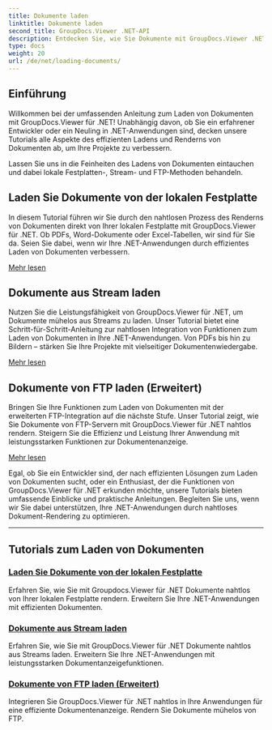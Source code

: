```yaml
---
title: Dokumente laden
linktitle: Dokumente laden
second_title: GroupDocs.Viewer .NET-API
description: Entdecken Sie, wie Sie Dokumente mit GroupDocs.Viewer .NET effizient laden und rendern. Entdecken Sie Tutorials zum Laden von lokalen Festplatten, Streams und FTP für erweiterte .NET-Apps.
type: docs
weight: 20
url: /de/net/loading-documents/
---
```

## Einführung

Willkommen bei der umfassenden Anleitung zum Laden von Dokumenten mit GroupDocs.Viewer für .NET! Unabhängig davon, ob Sie ein erfahrener Entwickler oder ein Neuling in .NET-Anwendungen sind, decken unsere Tutorials alle Aspekte des effizienten Ladens und Renderns von Dokumenten ab, um Ihre Projekte zu verbessern.

Lassen Sie uns in die Feinheiten des Ladens von Dokumenten eintauchen und dabei lokale Festplatten-, Stream- und FTP-Methoden behandeln.

## Laden Sie Dokumente von der lokalen Festplatte

In diesem Tutorial führen wir Sie durch den nahtlosen Prozess des Renderns von Dokumenten direkt von Ihrer lokalen Festplatte mit GroupDocs.Viewer für .NET. Ob PDFs, Word-Dokumente oder Excel-Tabellen, wir sind für Sie da. Seien Sie dabei, wenn wir Ihre .NET-Anwendungen durch effizientes Laden von Dokumenten verbessern.

[Mehr lesen](./loading-document-local-disk/)

## Dokumente aus Stream laden

Nutzen Sie die Leistungsfähigkeit von GroupDocs.Viewer für .NET, um Dokumente mühelos aus Streams zu laden. Unser Tutorial bietet eine Schritt-für-Schritt-Anleitung zur nahtlosen Integration von Funktionen zum Laden von Dokumenten in Ihre .NET-Anwendungen. Von PDFs bis hin zu Bildern – stärken Sie Ihre Projekte mit vielseitiger Dokumentenwiedergabe.

[Mehr lesen](./loading-document-stream/)

## Dokumente von FTP laden (Erweitert)

Bringen Sie Ihre Funktionen zum Laden von Dokumenten mit der erweiterten FTP-Integration auf die nächste Stufe. Unser Tutorial zeigt, wie Sie Dokumente von FTP-Servern mit GroupDocs.Viewer für .NET nahtlos rendern. Steigern Sie die Effizienz und Leistung Ihrer Anwendung mit leistungsstarken Funktionen zur Dokumentenanzeige.

[Mehr lesen](./loading-document-ftp/)

Egal, ob Sie ein Entwickler sind, der nach effizienten Lösungen zum Laden von Dokumenten sucht, oder ein Enthusiast, der die Funktionen von GroupDocs.Viewer für .NET erkunden möchte, unsere Tutorials bieten umfassende Einblicke und praktische Anleitungen. Begleiten Sie uns, wenn wir Sie dabei unterstützen, Ihre .NET-Anwendungen durch nahtloses Dokument-Rendering zu optimieren.

---
## Tutorials zum Laden von Dokumenten
### [Laden Sie Dokumente von der lokalen Festplatte](./loading-document-local-disk/)
Erfahren Sie, wie Sie mit Groupdocs.Viewer für .NET Dokumente nahtlos von Ihrer lokalen Festplatte rendern. Erweitern Sie Ihre .NET-Anwendungen mit effizienten Dokumenten.
### [Dokumente aus Stream laden](./loading-document-stream/)
Erfahren Sie, wie Sie mit GroupDocs.Viewer für .NET Dokumente nahtlos aus Streams laden. Erweitern Sie Ihre .NET-Anwendungen mit leistungsstarken Dokumentanzeigefunktionen.
### [Dokumente von FTP laden (Erweitert)](./loading-document-ftp/)
Integrieren Sie GroupDocs.Viewer für .NET nahtlos in Ihre Anwendungen für eine effiziente Dokumentenanzeige. Rendern Sie Dokumente mühelos von FTP.
